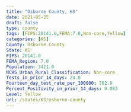 ```yaml
---
title: "Osborne County, KS"
date: 2021-05-25
draft: false
type: county
tags: [FIPS:20141.0,FEMA:7.0,Non-core,Yellow]
categories: [KS]
County: Osborne County
State: KS
FIPS: 20141.0
FEMA_Region: 7.0
Population: 3421.0
NCHS_Urban_Rural_Classification: Non-core
Tests_in_prior_14_days: 24.0
Fourteen_day_test_rate_per_100000: 702.0
Percent_Positivity_in_prior_14_days: 0.083
Level: Yellow
url: /states/KS/osborne-county
---
```



